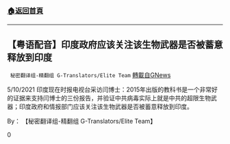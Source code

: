 ###  [:house:返回首頁](https://github.com/ourhimalayas/txt)
---

## 【粤语配音】印度政府应该关注该生物武器是否被蓄意释放到印度
` 秘密翻译组-精翻组 G-Translators/Elite Team` [轉載自GNews](https://gnews.org/zh-hans/1256788/)

5/10/2021 印度现在时报电视台采访闫博士：2015年出版的教科书是一个非常好的证据来支持闫博士的三份报告，并验证中共病毒实际上就是中共的超限生物武器；印度政府和情报部门应该关注该生物武器是否被蓄意释放到印度。

By： 【秘密翻译组-精翻组 G-Translators/Elite Team】

0
